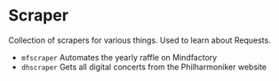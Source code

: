 # Scraper

Collection of scrapers for various things.
Used to learn about Requests.

- `mfscraper` Automates the yearly raffle on Mindfactory
- `dhscraper` Gets all digital concerts from the Philharmoniker website